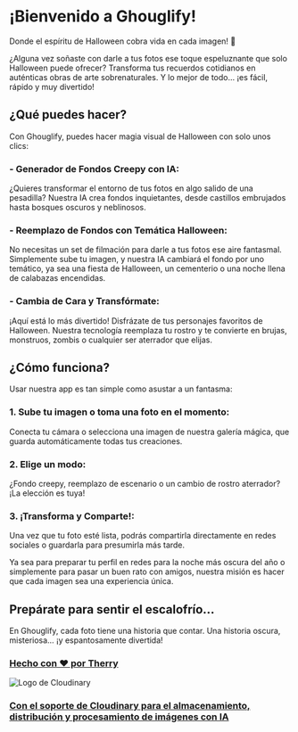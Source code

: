 # ¡Bienvenido a Ghouglify!
 
 Donde el espíritu de Halloween cobra vida en cada imagen! 🎃

¿Alguna vez soñaste con darle a tus fotos ese toque espeluznante que solo Halloween puede ofrecer? 
Transforma tus recuerdos cotidianos en auténticas obras de arte sobrenaturales. Y lo mejor de todo… ¡es fácil, rápido y muy divertido!

## ¿Qué puedes hacer?

Con Ghouglify, puedes hacer magia visual de Halloween con solo unos clics:

### - Generador de Fondos Creepy con IA: 
¿Quieres transformar el entorno de tus fotos en algo salido de una pesadilla? Nuestra IA crea fondos inquietantes, desde castillos embrujados hasta bosques oscuros y neblinosos.

### - Reemplazo de Fondos con Temática Halloween: 
No necesitas un set de filmación para darle a tus fotos ese aire fantasmal. Simplemente sube tu imagen, y nuestra IA cambiará el fondo por uno temático, ya sea una fiesta de Halloween, un cementerio o una noche llena de calabazas encendidas.

### - Cambia de Cara y Transfórmate: 
¡Aquí está lo más divertido! Disfrázate de tus personajes favoritos de Halloween. Nuestra tecnología reemplaza tu rostro y te convierte en brujas, monstruos, zombis o cualquier ser aterrador que elijas.

## ¿Cómo funciona?

Usar nuestra app es tan simple como asustar a un fantasma:

### 1. Sube tu imagen o toma una foto en el momento: 
Conecta tu cámara o selecciona una imagen de nuestra galería mágica, que guarda automáticamente todas tus creaciones.

### 2. Elige un modo: 
¿Fondo creepy, reemplazo de escenario o un cambio de rostro aterrador? ¡La elección es tuya!

### 3. ¡Transforma y Comparte!: 
Una vez que tu foto esté lista, podrás compartirla directamente en redes sociales o guardarla para presumirla más tarde.

Ya sea para preparar tu perfil en redes para la noche más oscura del año o simplemente para pasar un buen rato con amigos, nuestra misión es hacer que cada imagen sea una experiencia única.

## Prepárate para sentir el escalofrío…

En Ghouglify, cada foto tiene una historia que contar. Una historia oscura, misteriosa… ¡y espantosamente divertida!

### [Hecho con ❤️ por Therry ](https://therry.dev)

![Logo de Cloudinary](https://res.cloudinary.com/db4cls3yk/image/upload/v1729639339/cloudinary_logo_for_white_bg_grtmoa.png)

### [Con el soporte de Cloudinary para el almacenamiento, distribución y procesamiento de imágenes con IA](https://cloudinary.com/)
